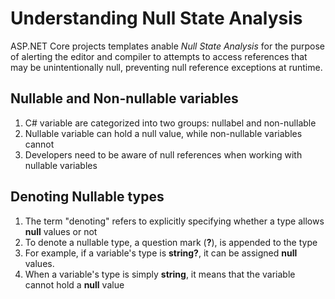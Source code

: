 # Understanding Null State Analysis

ASP.NET Core projects templates anable *Null State Analysis* for the purpose of alerting the editor and compiler to attempts to access references that may be unintentionally null, preventing null reference exceptions at runtime.

## Nullable and Non-nullable variables

1. C# variable are categorized into two groups: nullabel and non-nullable
2. Nullable variable can hold a null value, while non-nullable variables cannot
3. Developers need to be aware of null references when working with nullable variables

## Denoting Nullable types

1. The term "denoting" refers to explicitly specifying whether a type allows **null** values or not
2. To denote a nullable type, a question mark (**?**), is appended to the type
3. For example, if a variable's type is **string?**, it can be assigned **null** values.
4. When a variable's type is simply **string**, it means that the variable cannot hold a **null** value